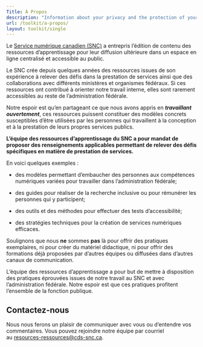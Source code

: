 ```yaml
---
Title: À Propos
description: "Information about your privacy and the protection of your personal information."
url: /toolkit/a-propos/
layout: toolkit/single
---
```


Le [Service numérique canadien (SNC)](https://numerique.canada.ca/) a entrepris l’édition de contenu des ressources d’apprentissage pour leur diffusion ultérieure dans un espace en ligne centralisé et accessible au public.

Le SNC crée depuis quelques années des ressources issues de son expérience à relever des défis dans la prestation de services ainsi que des collaborations avec différents ministères et organismes fédéraux. Si ces ressources ont contribué à orienter notre travail interne, elles sont rarement accessibles au reste de l’administration fédérale.

Notre espoir est qu’en partageant ce que nous avons appris en _**travaillant ouvertement**_, ces ressources puissent constituer des modèles concrets susceptibles d’être utilisées par les personnes qui travaillent à la conception et à la prestation de leurs propres services publics.

**L’équipe des ressources d’apprentissage du SNC a pour mandat de proposer des renseignements applicables permettant de relever des défis spécifiques en matière de prestation de services.**

En voici quelques exemples :

- des modèles permettant d’embaucher des personnes aux compétences numériques variées pour travailler dans l’administration fédérale;
    
- des guides pour réaliser de la recherche inclusive ou pour rémunérer les personnes qui y participent;
    
- des outils et des méthodes pour effectuer des tests d’accessibilité;
    
- des stratégies techniques pour la création de services numériques efficaces.
    

Soulignons que nous **ne** sommes **pas** là pour offrir des pratiques exemplaires, ni pour créer du matériel didactique, ni pour offrir des formations déjà proposées par d’autres équipes ou diffusées dans d’autres canaux de communication.

L’équipe des ressources d’apprentissage a pour but de mettre à disposition des pratiques éprouvées issues de notre travail au SNC et avec l’administration fédérale. Notre espoir est que ces pratiques profitent l’ensemble de la fonction publique.

## Contactez-nous

Nous nous ferons un plaisir de communiquer avec vous ou d’entendre vos commentaires. Vous pouvez rejoindre notre équipe par courriel au [resources-ressources@cds-snc.ca](mailto:resources-ressources@cds-snc.ca).